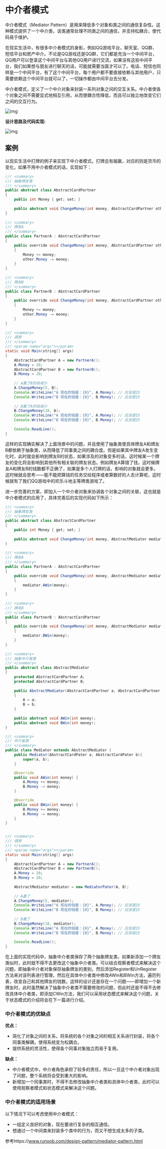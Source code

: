 # 中介者模式

中介者模式（Mediator Pattern）是用来降低多个对象和类之间的通信复杂性。这种模式提供了一个中介类，该类通常处理不同类之间的通信，并支持松耦合，使代码易于维护。





在现实生活中，有很多中介者模式的身影，例如QQ游戏平台，聊天室、QQ群、短信平台和房产中介。不论是QQ游戏还是QQ群，它们都是充当一个中间平台，QQ用户可以登录这个中间平台与其他QQ用户进行交流，如果没有这些中间平台，我们如果想与朋友进行聊天的话，可能就需要当面才可以了。电话、短信也同样是一个中间平台，有了这个中间平台，每个用户都不要直接依赖与其他用户，只需要依赖这个中间平台就可以了，一切操作都由中间平台去分发。

中介者模式，定义了一个中介对象来封装一系列对象之间的交互关系。中介者使各个对象之间不需要显式地相互引用，从而使耦合性降低，而且可以独立地改变它们之间的交互行为。

![img](https://www.runoob.com/wp-content/uploads/2018/11/mediator-pattern22.png)

**设计思路及代码实现:**

![img](https://www.runoob.com/wp-content/uploads/2018/11/mediator-pattern23.jpeg)





## 案例

以现实生活中打牌的例子来实现下中介者模式。打牌总有输赢，对应的则是货币的变化，如果不用中介者模式的话，实现如下：

```java
/// <summary>
/// 抽象牌友类
/// </summary>
public abstract class AbstractCardPartner
{
    public int Money { get; set; }
 
    public abstract void ChangeMoney(int money, AbstractCardPartner other);
}
 
/// <summary>
/// 牌友A
/// </summary>
public class PartnerA : AbstractCardPartner
{
    public override void ChangeMoney(int money, AbstractCardPartner other)
    {
        Money += money;
        other.Money -= money;
    }
}
 
/// <summary>
/// 牌友B
/// </summary>
public class PartnerB : AbstractCardPartner
{
    public override void ChangeMoney(int money, AbstractCardPartner other)
    {
        Money += money;
        other.Money -= money;
    }
}
 
/// <summary>
/// 调用
/// </summary>
/// <param name="args"></param>
static void Main(string[] args)
{
    AbstractCardPartner A = new PartnerA();
    A.Money = 20;
    AbstractCardPartner B = new PartnerB();
    B.Money = 20;
 
    // A赢了B的钱减少
    A.ChangeMoney(5, B);
    Console.WriteLine("A 现在的钱是：{0}", A.Money); // 应该是25
    Console.WriteLine("B 现在的钱是：{0}", B.Money); // 应该是15
 
    // B赢了A的钱减少
    B.ChangeMoney(10, A);
    Console.WriteLine("A 现在的钱是：{0}", A.Money); // 应该是15
    Console.WriteLine("B 现在的钱是：{0}", B.Money); // 应该是25
 
    Console.ReadLine();
}
```

这样的实现确实解决了上面场景中的问题，并且使用了抽象类使具体牌友A和牌友B都依赖于抽象类，从而降低了同事类之间的耦合度。但是如果其中牌友A发生变化时，此时就会影响到牌友B的状态，如果涉及的对象变多的话，这时候某一个牌友的变化将会影响到其他所有相关联的牌友状态。例如牌友A算错了钱，这时候牌友A和牌友B的钱数都不正确了，如果是多个人打牌的话，影响的对象就会更多。这时候就会思考——能不能把算钱的任务交给程序或者算数好的人去计算呢，这时候就有了我们QQ游戏中的欢乐斗地主等牌类游戏了。

进一步完善的方案，即加入一个中介者对象来协调各个对象之间的关联，这也就是中介者模式的应用了，具体完善后的实现代码如下所示：

```java
/// <summary>
/// 抽象牌友类
/// </summary>
public abstract class AbstractCardPartner
{
    public int Money { get; set; }
 
    public abstract void ChangeMoney(int money, AbstractMediator mediator);
}
 
/// <summary>
/// 牌友A
/// </summary>
public class PartnerA : AbstractCardPartner
{
    public override void ChangeMoney(int money, AbstractMediator mediator)
    {
        mediator.AWin(money);
    }
}
 
/// <summary>
/// 牌友B
/// </summary>
public class PartnerB : AbstractCardPartner
{
    public override void ChangeMoney(int money, AbstractMediator mediator)
    {
        mediator.BWin(money);
    }
}
 
/// <summary>
/// 抽象中介者类
/// </summary>
public abstract class AbstractMediator
{
    protected AbstractCardPartner A;
    protected AbstractCardPartner B;
 
    public AbstractMediator(AbstractCardPartner a, AbstractCardPartner b)
    {
        A = a;
        B = b;
    }
 
    public abstract void AWin(int money);
    public abstract void BWin(int money);
}

/// <summary>
/// 中介者类
/// </summary>
public class Mediator extends AbstractMediator {
    public Mediator(AbstractCardPater a, AbstractCardPater b){
        super(a, b);
    }

    @Override
    public void AWin(int money) {
        A.Money += money;
        B.Money -= money;
    }

    @Override
    public void BWin(int money) {
        B.Money += money;
        A.Money -= money;
    }
}


/// <summary>
/// 调用
/// </summary>
/// <param name="args"></param>
static void Main(string[] args)
{
    AbstractCardPartner A = new PartnerA();
    AbstractCardPartner B = new PartnerB();
    A.Money = 20;
    B.Money = 20;
 
    AbstractMediator mediator = new MediatorPater(A, B);
 
    // A赢了
    A.ChangeMoney(5, mediator);
    Console.WriteLine("A 现在的钱是：{0}", A.Money); // 应该是25
    Console.WriteLine("B 现在的钱是：{0}", B.Money); // 应该是15
 
    // B赢了
    B.ChangeMoney(10, mediator);
    Console.WriteLine("A 现在的钱是：{0}", A.Money); // 应该是15
    Console.WriteLine("B 现在的钱是：{0}", B.Money); // 应该是25
 
    Console.ReadLine();
}
```

在上面的实现代码中，抽象中介者类保存了两个抽象牌友类，如果新添加一个牌友类似时，此时就不得不去更改这个抽象中介者类。可以结合观察者模式来解决这个问题，即抽象中介者对象保存抽象牌友的类别，然后添加Register和UnRegister方法来对该列表进行管理，然后在具体中介者类中修改AWin和BWin方法，遍历列表，改变自己和其他牌友的钱数。这样的设计还是存在一个问题——即增加一个新牌友时，此时虽然解决了抽象中介者类不需要修改的问题，但此时还是不得不去修改具体中介者类，即添加CWin方法，我们可以采用状态模式来解决这个问题，关于状态模式的介绍将会在下一篇进行介绍。

### 中介者模式的优缺点

**优点：**

- 简化了对象之间的关系，将系统的各个对象之间的相互关系进行封装，将各个同事类解耦，使得系统变为松耦合。
- 提供系统的灵活性，使得各个同事对象独立而易于复用。

**缺点：**

- 中介者模式中，中介者角色承担了较多的责任，所以一旦这个中介者对象出现了问题，整个系统将会受到重大的影响。
- 新增加一个同事类时，不得不去修改抽象中介者类和具体中介者类，此时可以使用观察者模式和状态模式来解决这个问题。

### 中介者模式的适用场景

以下情况下可以考虑使用中介者模式：

- 一组定义良好的对象，现在要进行复杂的相互通信。
- 想通过一个中间类来封装多个类中的行为，而又不想生成太多的子类。





参考https://www.runoob.com/design-pattern/mediator-pattern.html